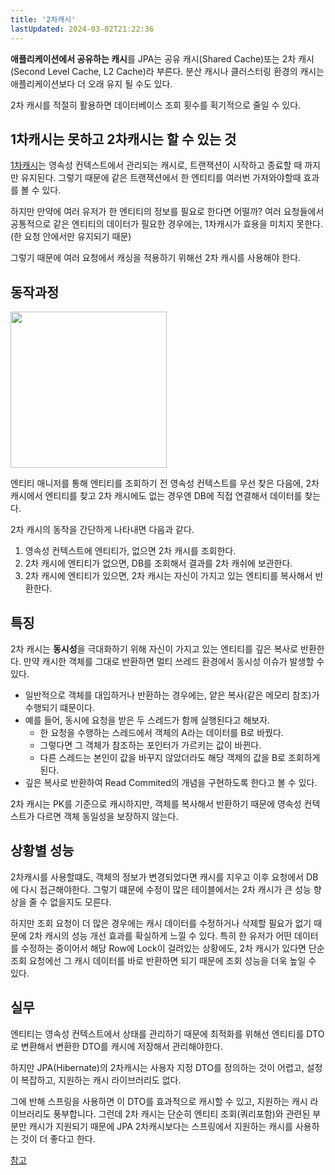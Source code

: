 ```yaml
---
title: '2차캐시'
lastUpdated: 2024-03-02T21:22:36
---
```


**애플리케이션에서 공유하는 캐시**를 JPA는 공유 캐시(Shared Cache)또는 2차 캐시 (Second Level Cache, L2 Cache)라 부른다. 분산 캐시나 클러스터링 환경의 캐시는 애플리케이션보다 더 오래 유지 될 수도 있다.

2차 캐시를 적절히 활용하면 데이터베이스 조회 횟수를 획기적으로 줄일 수 있다.

## 1차캐시는 못하고 2차캐시는 할 수 있는 것

<a href="./1차캐시.md">1차캐시</a>는 영속성 컨텍스트에서 관리되는 캐시로, 트랜잭션이 시작하고 종료할 때 까지만 유지된다. 그렇기 때문에 같은 트랜잭션에서 한 엔티티를 여러번 가져와야할때 효과를 볼 수 있다.

하지만 만약에 여러 유저가 한 엔티티의 정보를 필요로 한다면 어떨까? 여러 요청들에서 공통적으로 같은 엔티티의 데이터가 필요한 경우에는, 1차캐시가 효용을 미치지 못한다. (한 요청 안에서만 유지되기 때문)

그렇기 때문에 여러 요청에서 캐싱을 적용하기 위해선 2차 캐시를 사용해야 한다.

## 동작과정

<img height=250px src="https://user-images.githubusercontent.com/81006587/210163173-6a691831-809f-4849-a1c2-c6c9f99ac71d.png"/>

엔티티 매니저를 통해 엔티티를 조회하기 전 영속성 컨텍스트를 우선 찾은 다음에, 2차 캐시에서 엔티티를 찾고 2차 캐시에도 없는 경우엔 DB에 직접 연결해서 데이터를 찾는다. 

2차 캐시의 동작을 간단하게 나타내면 다음과 같다.

1. 영속성 컨텍스트에 엔티티가, 없으면 2차 캐시를 조회한다.
2. 2차 캐시에 엔티티가 없으면, DB를 조회해서 결과를 2차 캐쉬에 보관한다.
3. 2차 캐시에 엔티티가 있으면, 2차 캐시는 자신이 가지고 있는 엔티티를 복사해서 반환한다.
 

## 특징

2차 캐시는 **동시성**을 극대화하기 위해 자신이 가지고 있는 엔티티를 깊은 복사로 반환한다. 만약 캐시한 객체를 그대로 반환하면 멀티 쓰레드 환경에서 동시성 이슈가 발생할 수 있다.
- 일반적으로 객체를 대입하거나 반환하는 경우에는, 얕은 복사(같은 메모리 참조)가 수행되기 떄문이다.
- 예를 들어, 동시에 요청을 받은 두 스레드가 함께 실행된다고 해보자.
    - 한 요청을 수행하는 스레드에서 객체의 A라는 데이터를 B로 바꿨다.
    - 그렇다면 그 객체가 참조하는 포인터가 가르키는 값이 바뀐다.
    - 다른 스레드는 본인이 값을 바꾸지 않았더라도 해당 객제의 값을 B로 조회하게 된다. 
- 깊은 복사로 반환하여 Read Commited의 개념을 구현하도록 한다고 볼 수 있다.

2차 캐시는 PK를 기준으로 캐시하지만, 객체를 복사해서 반환하기 때문에 영속성 컨텍스트가 다르면 객체 동일성을 보장하지 않는다.

## 상황별 성능

2차캐시를 사용할떄도, 객체의 정보가 변경되었다면 캐시를 지우고 이후 요청에서 DB에 다시 접근해야한다. 그렇기 떄문에 수정이 많은 테이블에서는 2차 캐시가 큰 성능 향상을 줄 수 없을지도 모른다.

하지만 조회 요청이 더 많은 경우에는 캐시 데이터를 수정하거나 삭제할 필요가 없기 때문에 2차 캐시의 성능 개선 효과를 확실하게 느낄 수 있다. 특히 한 유저가 어떤 데이터를 수정하는 중이어서 해당 Row에 Lock이 걸려있는 상황에도, 2차 캐시가 있다면 단순 조회 요청에선 그 캐시 데이터를 바로 반환하면 되기 때문에 조회 성능을 더욱 높일 수 있다.

## 실무

엔티티는 영속성 컨텍스트에서 상태를 관리하기 때문에 최적화를 위해선 엔티티를 DTO로 변환해서 변환한 DTO를 캐시에 저장해서 관리해야한다. 

하지만 JPA(Hibernate)의 2차캐시는 사용자 지정 DTO를 정의하는 것이 어렵고, 설정이 복잡하고, 지원하는 캐시 라이브러리도 없다. 

그에 반해 스프링을 사용하면 이 DTO를 효과적으로 캐시할 수 있고, 지원하는 캐시 라이브러리도 풍부합니다. 그런데 2차 캐시는 단순히 엔티티 조회(쿼리포함)와 관련된 부분만 캐시가 지원되기 때문에 JPA 2차캐시보다는 스프링에서 지원하는 캐시를 사용하는 것이 더 좋다고 한다.

<a href="https://www.inflearn.com/questions/33629/%EA%B0%95%EC%9D%98%EC%97%90%EB%8A%94-%EC%97%86%EB%8A%94-%EB%82%B4%EC%9A%A9%EC%9D%B4%EC%A7%80%EB%A7%8C-cache-%EA%B4%80%EB%A0%A8%ED%95%B4%EC%84%9C-%EC%A7%88%EB%AC%B8%EC%9D%B4-%EC%9E%88%EC%8A%B5%EB%8B%88%EB%8B%A4">참고</a>